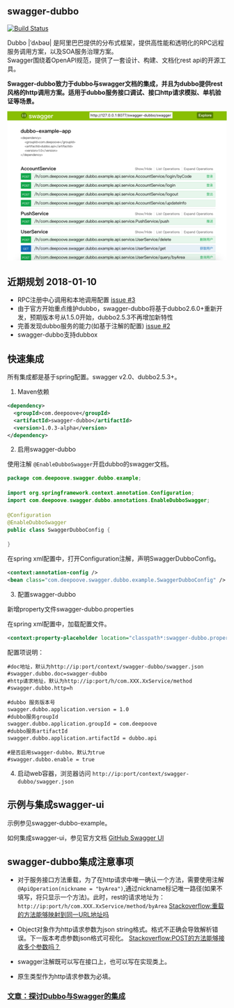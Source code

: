## swagger-dubbo

[![Build Status](https://travis-ci.org/Sayi/swagger-dubbo.svg?branch=master)](https://travis-ci.org/Sayi/swagger-dubbo)

Dubbo |ˈdʌbəʊ| 是阿里巴巴提供的分布式框架，提供高性能和透明化的RPC远程服务调用方案，以及SOA服务治理方案。  
Swagger围绕着OpenAPI规范，提供了一套设计、构建、文档化rest api的开源工具。


**Swagger-dubbo致力于dubbo与swagger文档的集成，并且为dubbo提供rest风格的http调用方案。适用于dubbo服务接口调试、接口http请求模拟、单机验证等场景。**

![Swagger-UI](swagger-dubbo-example/swagger_ui.png)

## 近期规划 2018-01-10
* RPC注册中心调用和本地调用配置 [issue #3](https://github.com/Sayi/swagger-dubbo/issues/3)
* 由于官方开始重点维护dubbo，swagger-dubbo将基于dubbo2.6.0+重新开发，预期版本号从1.5.0开始，dubbo2.5.3不再增加新特性
* 完善发现dubbo服务的能力(如基于注解的配置) [issue #2](https://github.com/Sayi/swagger-dubbo/issues/2)
* swagger-dubbo支持dubbox

## 快速集成
所有集成都是基于spring配置。swagger v2.0、dubbo2.5.3+。

1. Maven依赖

```xml
<dependency>
  <groupId>com.deepoove</groupId>
  <artifactId>swagger-dubbo</artifactId>
  <version>1.0.3-alpha</version>
</dependency>
```

2. 启用swagger-dubbo

使用注解 `@EnableDubboSwagger`开启dubbo的swagger文档。
```java
package com.deepoove.swagger.dubbo.example;

import org.springframework.context.annotation.Configuration;
import com.deepoove.swagger.dubbo.annotations.EnableDubboSwagger;

@Configuration
@EnableDubboSwagger
public class SwaggerDubboConfig {

}

```
在spring xml配置中，打开Configuration注解，声明SwaggerDubboConfig。
```xml
<context:annotation-config />
<bean class="com.deepoove.swagger.dubbo.example.SwaggerDubboConfig" />
```

3. 配置swagger-dubbo

新增property文件swagger-dubbo.properties

在spring xml配置中，加载配置文件。

```xml
<context:property-placeholder location="classpath*:swagger-dubbo.properties" />
```

配置项说明：
```properties
#doc地址，默认为http://ip:port/context/swagger-dubbo/swagger.json
#swagger.dubbo.doc=swagger-dubbo
#http请求地址，默认为http://ip:port/h/com.XXX.XxService/method
#swagger.dubbo.http=h

#dubbo 服务版本号
swagger.dubbo.application.version = 1.0
#dubbo服务groupId
swagger.dubbo.application.groupId = com.deepoove
#dubbo服务artifactId
swagger.dubbo.application.artifactId = dubbo.api

#是否启用swagger-dubbo，默认为true
#swagger.dubbo.enable = true
```

4. 启动web容器，浏览器访问 `http://ip:port/context/swagger-dubbo/swagger.json`


## 示例与集成swagger-ui
示例参见swagger-dubbo-example。  

如何集成swagger-ui，参见官方文档 [GitHub Swagger UI](https://github.com/swagger-api/swagger-ui)

## swagger-dubbo集成注意事项
* 对于服务接口方法重载，为了在http请求中唯一确认一个方法，需要使用注解`@ApiOperation(nickname = "byArea")`,通过nickname标记唯一路径(如果不填写，将只显示一个方法)。此时，rest的请求地址为：`http://ip:port/h/com.XXX.XxService/method/byArea`
[Stackoverflow:重载的方法能够映射到同一URL地址吗](http://stackoverflow.com/questions/17196766/can-resteasy-choose-method-based-on-query-params)

* Object对象作为http请求参数为json string格式。格式不正确会导致解析错误。下一版本考虑参数json格式可视化。
[Stackoverflow:POST的方法能够接收多个参数吗？](http://stackoverflow.com/questions/5553218/jax-rs-post-multiple-objects)

* swagger注解既可以写在接口上，也可以写在实现类上。 
* 原生类型作为http请求参数为必填。

### [文章：探讨Dubbo与Swagger的集成](https://github.com/Sayi/sayi.github.com/issues/15)

 



